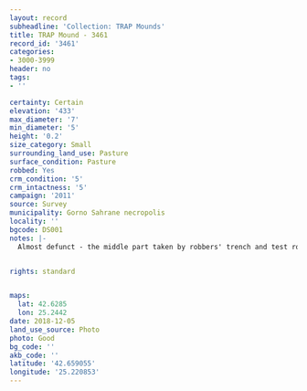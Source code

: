 ```yaml
---
layout: record
subheadline: 'Collection: TRAP Mounds'
title: TRAP Mound - 3461
record_id: '3461'
categories:
- 3000-3999
header: no
tags:
- ''

certainty: Certain
elevation: '433'
max_diameter: '7'
min_diameter: '5'
height: '0.2'
size_category: Small
surrounding_land_use: Pasture
surface_condition: Pasture
robbed: Yes
crm_condition: '5'
crm_intactness: '5'
campaign: '2011'
source: Survey
municipality: Gorno Sahrane necropolis
locality: ''
bgcode: DS001
notes: |-
  Almost defunct - the middle part taken by robbers' trench and test robbers' trench's around the mound.


rights: standard


maps:
  lat: 42.6285
  lon: 25.2442
date: 2018-12-05
land_use_source: Photo
photo: Good
bg_code: ''
akb_code: ''
latitude: '42.659055'
longitude: '25.220853'
---
```

